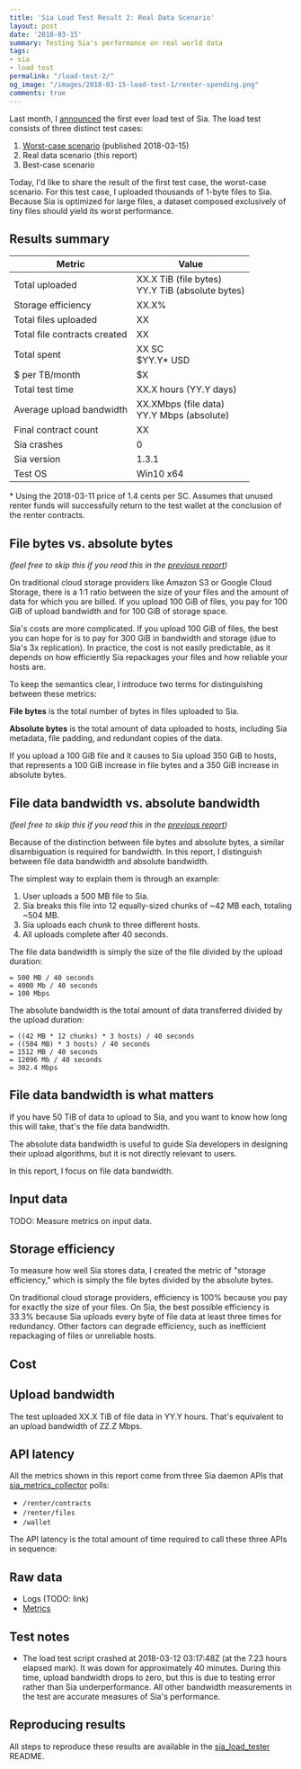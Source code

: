 ```yaml
---
title: 'Sia Load Test Result 2: Real Data Scenario'
layout: post
date: '2018-03-15'
summary: Testing Sia's performance on real world data
tags:
- sia
- load test
permalink: "/load-test-2/"
og_image: "/images/2018-03-15-load-test-1/renter-spending.png"
comments: true
---
```


Last month, I [announced](/sia-load-test-preview/) the first ever load test of Sia. The load test consists of three distinct test cases:

1. [Worst-case scenario](/load-test-1) (published 2018-03-15)
2. Real data scenario (this report)
3. Best-case scenario

Today, I'd like to share the result of the first test case, the worst-case scenario. For this test case, I uploaded thousands of 1-byte files to Sia. Because Sia is optimized for large files, a dataset composed exclusively of tiny files should yield its worst performance.

## Results summary

| Metric | Value |
|---------|---------|
| Total uploaded | XX.X TiB (file bytes)<br />YY.Y TiB (absolute bytes) |
| Storage efficiency | XX.X% |
| Total files uploaded | XX |
| Total file contracts created | XX |
| Total spent | XX SC<br />$YY.Y\* USD |
| $ per TB/month | $X |
| Total test time | XX.X hours (YY.Y days) |
| Average upload bandwidth | XX.XMbps (file data)<br />YY.Y Mbps (absolute) |
| Final contract count | XX |
| Sia crashes | 0 |
| Sia version | 1.3.1 |
| Test OS | Win10 x64 |

\* Using the 2018-03-11 price of 1.4 cents per SC. Assumes that unused renter funds will successfully return to the test wallet at the conclusion of the renter contracts.

## File bytes vs. absolute bytes

*(feel free to skip this if you read this in the [previous report](/load-test-1))*

On traditional cloud storage providers like Amazon S3 or Google Cloud Storage, there is a 1:1 ratio between the size of your files and the amount of data for which you are billed. If you upload 100 GiB of files, you pay for 100 GiB of upload bandwidth and for 100 GiB of storage space.

Sia's costs are more complicated. If you upload 100 GiB of files, the best you can hope for is to pay for 300 GiB in bandwidth and storage (due to Sia's 3x replication). In practice, the cost is not easily predictable, as it depends on how efficiently Sia repackages your files and how reliable your hosts are.

To keep the semantics clear, I introduce two terms for distinguishing between these metrics:

**File bytes** is the total number of bytes in files uploaded to Sia.

**Absolute bytes** is the total amount of data uploaded to hosts, including Sia metadata, file padding, and redundant copies of the data.

If you upload a 100 GiB file and it causes to Sia upload 350 GiB to hosts, that represents a 100 GiB increase in file bytes and a 350 GiB increase in absolute bytes.

## File data bandwidth vs. absolute bandwidth

*(feel free to skip this if you read this in the [previous report](/load-test-1))*

Because of the distinction between file bytes and absolute bytes, a similar disambiguation is required for bandwidth. In this report, I distinguish between file data bandwidth and absolute bandwidth.

The simplest way to explain them is through an example:

1. User uploads a 500 MB file to Sia.
1. Sia breaks this file into 12 equally-sized chunks of ~42 MB each, totaling ~504 MB.
1. Sia uploads each chunk to three different hosts.
1. All uploads complete after 40 seconds.

The file data bandwidth is simply the size of the file divided by the upload duration:

```
= 500 MB / 40 seconds
= 4000 Mb / 40 seconds
= 100 Mbps
```

The absolute bandwidth is the total amount of data transferred divided by the upload duration:

```
= ((42 MB * 12 chunks) * 3 hosts) / 40 seconds
= ((504 MB) * 3 hosts) / 40 seconds
= 1512 MB / 40 seconds
= 12096 Mb / 40 seconds
= 302.4 Mbps
```

## File data bandwidth is what matters

If you have 50 TiB of data to upload to Sia, and you want to know how long this will take, that's the file data bandwidth.

The absolute data bandwidth is useful to guide Sia developers in designing their upload algorithms, but it is not directly relevant to users.

In this report, I focus on file data bandwidth.

## Input data

TODO: Measure metrics on input data.

## Storage efficiency

To measure how well Sia stores data, I created the metric of "storage efficiency," which is simply the file bytes divided by the absolute bytes.

On traditional cloud storage providers, efficiency is 100% because you pay for exactly the size of your files. On Sia, the best possible efficiency is 33.3% because Sia uploads every byte of file data at least three times for redundancy. Other factors can degrade efficiency, such as inefficient repackaging of files or unreliable hosts.


## Cost

## Upload bandwidth

The test uploaded XX.X TiB of file data in YY.Y hours. That's equivalent to an upload bandwidth of ZZ.Z Mbps.

## API latency

All the metrics shown in this report come from three Sia daemon APIs that [sia_metrics_collector](https://github.com/mtlynch/sia_metrics_collector) polls:

* `/renter/contracts`
* `/renter/files`
* `/wallet`

The API latency is the total amount of time required to call these three APIs in sequence:


## Raw data

* Logs (TODO: link)
* [Metrics](https://docs.google.com/spreadsheets/d/1HJ1c2bFonXPhVdvrovM-MenZQ16VIfqOqPrnrDZGRbc/edit?usp=sharing)

## Test notes

* The load test script crashed at 2018-03-12 03:17:48Z (at the 7.23 hours elapsed mark). It was down for approximately 40 minutes. During this time, upload bandwidth drops to zero, but this is due to testing error rather than Sia underperformance. All other bandwidth measurements in the test are accurate measures of Sia's performance.

## Reproducing results

All steps to reproduce these results are available in the [sia_load_tester](https://github.com/mtlynch/sia_load_tester/blob/2802acc77d6651bec88cf954c5240197bc6d9627/README.md) README.